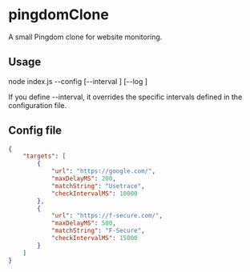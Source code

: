 # pingdomClone

A small Pingdom clone for website monitoring.

## Usage

node index.js --config <config> [--interval <ms>] [--log <log>]

If you define --interval, it overrides the specific intervals defined in the configuration file.

## Config file

```json
{
    "targets": [
        {
            "url": "https://google.com/",
            "maxDelayMS": 200,
            "matchString": "Usetrace",
            "checkIntervalMS": 10000
        },
        {
            "url": "https://f-secure.com/",
            "maxDelayMS": 500,
            "matchString": "F-Secure",
            "checkIntervalMS": 15000
        }
    ]
}
```
